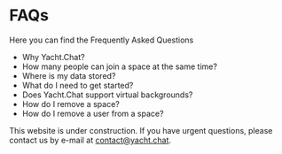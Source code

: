
# FAQs

Here you can find the Frequently Asked Questions

- Why Yacht.Chat?
- How many people can join a space at the same time?
- Where is my data stored?
- What do I need to get started?
- Does Yacht.Chat support virtual backgrounds?
- How do I remove a space?
- How do I remove a user from a space?

This website is under construction. If you have urgent questions, please contact us by e-mail at [contact@yacht.chat](mailto:contact@yacht.chat).